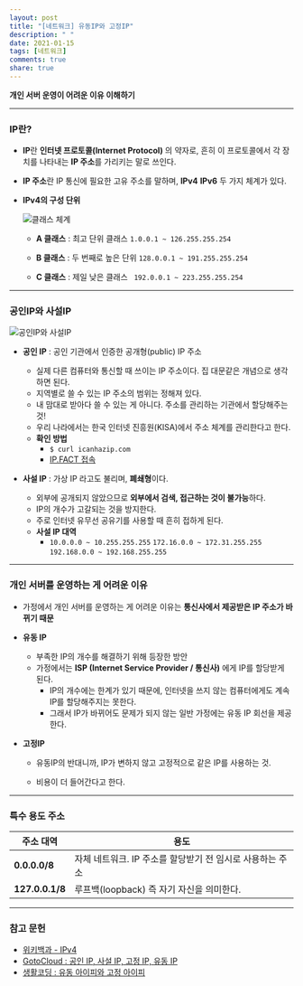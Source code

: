 ```yaml
---
layout: post
title: "[네트워크] 유동IP와 고정IP"
description: " "
date: 2021-01-15
tags: [네트워크]
comments: true
share: true
---
```




**개인 서버 운영이 어려운 이유 이해하기**

***

### IP란?

- **IP**란 **인터넷 프로토콜(Internet Protocol)** 의 약자로, 흔히 이 프로토콜에서 각 장치를 나타내는 **IP 주소**를 가리키는 말로 쓰인다.

- **IP 주소**란 IP 통신에 필요한 고유 주소를 말하며, **IPv4** **IPv6** 두 가지 체계가 있다.

- **IPv4의 구성 단위**

  ![클래스 체계](https://blogfiles.pstatic.net/MjAxODA4MjBfMTQ3/MDAxNTM0NzA4MjUwMTY5.OUnL6-Ued3vCVH3aTEwrAzczwsY_gwX3XMieNSRxXHIg.F1uLLrQiHU9YOdi6NFggLIPMzfbw1MnrmvS3u5gW35Qg.PNG.3457soso/Table1.png)

  - **A 클래스** : 최고 단위 클래스 ```1.0.0.1 ~ 126.255.255.254```

  - **B 클래스** : 두 번째로 높은 단위 ```128.0.0.1 ~ 191.255.255.254```

  - **C 클래스** : 제일 낮은 클래스 ``` 192.0.0.1 ~ 223.255.255.254```

    

___

### 공인IP와 사설IP

![공인IP와 사설IP](https://blogfiles.pstatic.net/MjAxODA4MjBfMjUz/MDAxNTM0NzA5MTkxNjYx.vjBCu6vzssqju4GwTLaafF0OQ9rTlp-gcv0N5_gnhWwg.ngTd68mBF8pA21TF8Q5Gfdv_d8IvxiNp6dQJnanXWTMg.JPEG.3457soso/Network_Address_Translation_%28file1%29.jpg)

- **공인 IP** : 공인 기관에서 인증한 공개형(public) IP 주소
  - 실제 다른 컴퓨터와 통신할 때 쓰이는 IP 주소이다. 집 대문같은 개념으로 생각하면 된다.
  - 지역별로 쓸 수 있는 IP 주소의 범위는 정해져 있다.
  - 내 맘대로 받아다 쓸 수 있는 게 아니다. 주소를 관리하는 기관에서 할당해주는 것!
  - 우리 나라에서는 한국 인터넷 진흥원(KISA)에서 주소 체계를 관리한다고 한다.
  - **확인 방법**
    - ```$ curl icanhazip.com```
    - [IP.FACT 접속](http://ip.fatc.club/page/)

- **사설 IP** : 가상 IP 라고도 불리며, **폐쇄형**이다.
  - 외부에 공개되지 않았으므로 **외부에서 검색, 접근하는 것이 불가능**하다.
  - IP의 개수가 고갈되는 것을 방지한다.
  - 주로 인터넷 유무선 공유기를 사용할 때 흔히 접하게 된다.
  - **사설 IP 대역**
    - ```10.0.0.0 ~ 10.255.255.255```
      ```172.16.0.0 ~ 172.31.255.255```
      ```192.168.0.0 ~ 192.168.255.255```

___

### 개인 서버를 운영하는 게 어려운 이유

- 가정에서 개인 서버를 운영하는 게 어려운 이유는 **통신사에서 제공받은 IP 주소가 바뀌기 때문**

- **유동 IP**

  - 부족한 IP의 개수를 해결하기 위해 등장한 방안
  - 가정에서는 **ISP (Internet Service Provider / 통신사)** 에게 IP를 할당받게 된다.
    - IP의 개수에는 한계가 있기 때문에, 인터넷을 쓰지 않는 컴퓨터에게도 계속 IP를 할당해주지는 못한다.
    - 그래서 IP가 바뀌어도 문제가 되지 않는 일반 가정에는 유동 IP 회선을 제공한다.


- **고정IP**

  - 유동IP의 반대니까, IP가 변하지 않고 고정적으로 같은 IP를 사용하는 것.

  - 비용이 더 들어간다고 한다.

    

___

### 특수 용도 주소

| 주소 대역       | 용도                                                       |
| --------------- | ---------------------------------------------------------- |
| **0.0.0.0/8**   | 자체 네트워크.  IP 주소를 할당받기 전 임시로 사용하는 주소 |
| **127.0.0.1/8** | 루프백(loopback) 즉 자기 자신을 의미한다.                  |



***

### 참고 문헌

- [위키백과 - IPv4](https://ko.wikipedia.org/wiki/IPv4)
- [GotoCloud : 공인 IP, 사설 IP, 고정 IP, 유동 IP](http://gotocloud.co.kr/?p=320)
- [생활코딩 : 유동 아이피와 고정 아이피](https://opentutorials.org/course/3265/20056)
